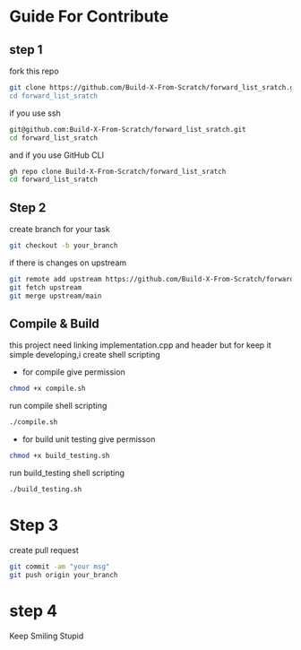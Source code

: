 # Guide For Contribute

## step 1
fork this repo
```bash
git clone https://github.com/Build-X-From-Scratch/forward_list_sratch.git"
cd forward_list_sratch
```
if you use ssh
```bash
git@github.com:Build-X-From-Scratch/forward_list_sratch.git
cd forward_list_sratch
```
and if you use GitHub CLI
```bash
gh repo clone Build-X-From-Scratch/forward_list_sratch
cd forward_list_sratch
```
## Step 2
create branch for your task
```bash
git checkout -b your_branch
```
if there is changes on upstream 
```bash
git remote add upstream https://github.com/Build-X-From-Scratch/forward_list_sratch.git
git fetch upstream
git merge upstream/main
```
## Compile & Build
this project need linking implementation.cpp and header
but for keep it simple developing,i create shell scripting
- for compile 
give permission
```bash
chmod +x compile.sh
```
run compile shell scripting
```bash
./compile.sh
```
- for build unit testing
give permisson
```bash
chmod +x build_testing.sh
```
run build_testing shell scripting   
```bash
./build_testing.sh
```
# Step 3
create pull request
```bash
git commit -am "your msg"
git push origin your_branch
```
# step 4 
Keep Smiling Stupid


